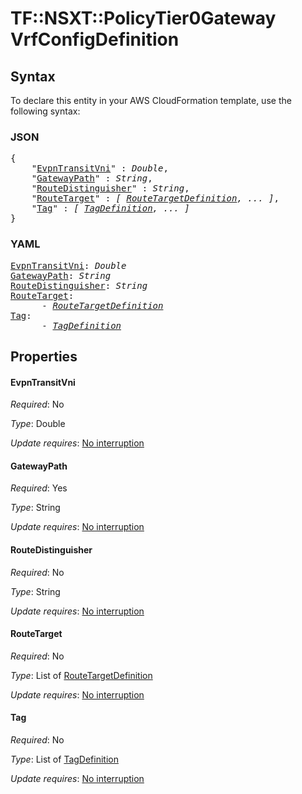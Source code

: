 # TF::NSXT::PolicyTier0Gateway VrfConfigDefinition

## Syntax

To declare this entity in your AWS CloudFormation template, use the following syntax:

### JSON

<pre>
{
    "<a href="#evpntransitvni" title="EvpnTransitVni">EvpnTransitVni</a>" : <i>Double</i>,
    "<a href="#gatewaypath" title="GatewayPath">GatewayPath</a>" : <i>String</i>,
    "<a href="#routedistinguisher" title="RouteDistinguisher">RouteDistinguisher</a>" : <i>String</i>,
    "<a href="#routetarget" title="RouteTarget">RouteTarget</a>" : <i>[ <a href="routetargetdefinition.md">RouteTargetDefinition</a>, ... ]</i>,
    "<a href="#tag" title="Tag">Tag</a>" : <i>[ <a href="tagdefinition.md">TagDefinition</a>, ... ]</i>
}
</pre>

### YAML

<pre>
<a href="#evpntransitvni" title="EvpnTransitVni">EvpnTransitVni</a>: <i>Double</i>
<a href="#gatewaypath" title="GatewayPath">GatewayPath</a>: <i>String</i>
<a href="#routedistinguisher" title="RouteDistinguisher">RouteDistinguisher</a>: <i>String</i>
<a href="#routetarget" title="RouteTarget">RouteTarget</a>: <i>
      - <a href="routetargetdefinition.md">RouteTargetDefinition</a></i>
<a href="#tag" title="Tag">Tag</a>: <i>
      - <a href="tagdefinition.md">TagDefinition</a></i>
</pre>

## Properties

#### EvpnTransitVni

_Required_: No

_Type_: Double

_Update requires_: [No interruption](https://docs.aws.amazon.com/AWSCloudFormation/latest/UserGuide/using-cfn-updating-stacks-update-behaviors.html#update-no-interrupt)

#### GatewayPath

_Required_: Yes

_Type_: String

_Update requires_: [No interruption](https://docs.aws.amazon.com/AWSCloudFormation/latest/UserGuide/using-cfn-updating-stacks-update-behaviors.html#update-no-interrupt)

#### RouteDistinguisher

_Required_: No

_Type_: String

_Update requires_: [No interruption](https://docs.aws.amazon.com/AWSCloudFormation/latest/UserGuide/using-cfn-updating-stacks-update-behaviors.html#update-no-interrupt)

#### RouteTarget

_Required_: No

_Type_: List of <a href="routetargetdefinition.md">RouteTargetDefinition</a>

_Update requires_: [No interruption](https://docs.aws.amazon.com/AWSCloudFormation/latest/UserGuide/using-cfn-updating-stacks-update-behaviors.html#update-no-interrupt)

#### Tag

_Required_: No

_Type_: List of <a href="tagdefinition.md">TagDefinition</a>

_Update requires_: [No interruption](https://docs.aws.amazon.com/AWSCloudFormation/latest/UserGuide/using-cfn-updating-stacks-update-behaviors.html#update-no-interrupt)

